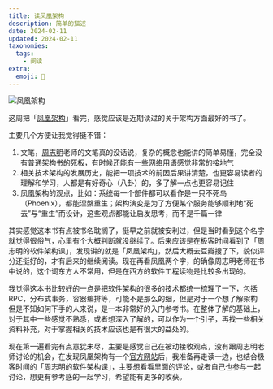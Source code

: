 ```yaml
---
title: 读凤凰架构
description: 简单的描述
date: 2024-02-11
updated: 2024-02-11
taxonomies:
  tags:
    - 阅读
extra:
  emoji: 📓
---
```


![凤凰架构](https://icyfenix.cn/assets/img/book.85229ff1.png)

这周把「[凤凰架构](https://book.douban.com/subject/35492898/)」看完，感觉应该是近期读过的关于架构方面最好的书了。

主要几个方便让我觉得挺不错：
1. 文笔，[周志明](https://book.douban.com/search/%E5%91%A8%E5%BF%97%E6%98%8E)老师的文笔真的没话说，复杂的概念也能讲的简单易懂，完全没有普通架构书的死板，有时候还能有一些网络用语感觉非常的接地气
2. 相关技术架构的发展历史，能把一项技术的前因后果讲清楚，也更容易读者的理解和学习，人都是有好奇心（八卦）的，多了解一点也更容易记住
3. 凤凰架构的观点，比如：系统每一个部件都可以看作是一只不死鸟（Phoenix），都能涅槃重生；架构演变是为了方便某个服务能够顺利地“死去”与“重生”而设计，这些观点都能让启发思考，而不是千篇一律

其实感觉这本书有点被书名耽搁了，挺早之前就被安利过，但是当时看到这个名字就觉得很俗气，心里有个大概判断就没继续了。后来应该是在极客时间看到了「周志明的软件架构课」，发现讲的就是「凤凰架构」，然后大概去豆瓣搜了下，貌似评分还挺好的，才有后来的继续阅读。现在再看凤凰两个字，的确像周志明老师在书中说的，这个词东方人不常用，但是在西方的软件工程读物是比较多出现的。

我觉得这本书比较好的一点是把软件架构的很多的技术都统一梳理了一下，包括RPC，分布式事务，容器编排等，可能不是那么的细，但是对于一个想了解架构但是不知如何下手的人来说，是一本非常好的入门参考书。在整体了解的基础上，对于其中一些感觉不熟悉，或者想深入了解的，可以作为一个引子，再找一些相关资料补充，对于掌握相关的技术应该也是有很大的益处的。

现在第一遍看完有点意犹未尽，主要是感觉自己在被动接收观点，没有跟周志明老师讨论的机会，在发现凤凰架构有一个[官方网站](https://icyfenix.cn/)后，我准备再走读一边，也结合极客时间的「周志明的软件架构课」，主要想看看里面的评论，或者自己也参与一起讨论，想更有参考感的一起学习，希望能有更多的收获。
